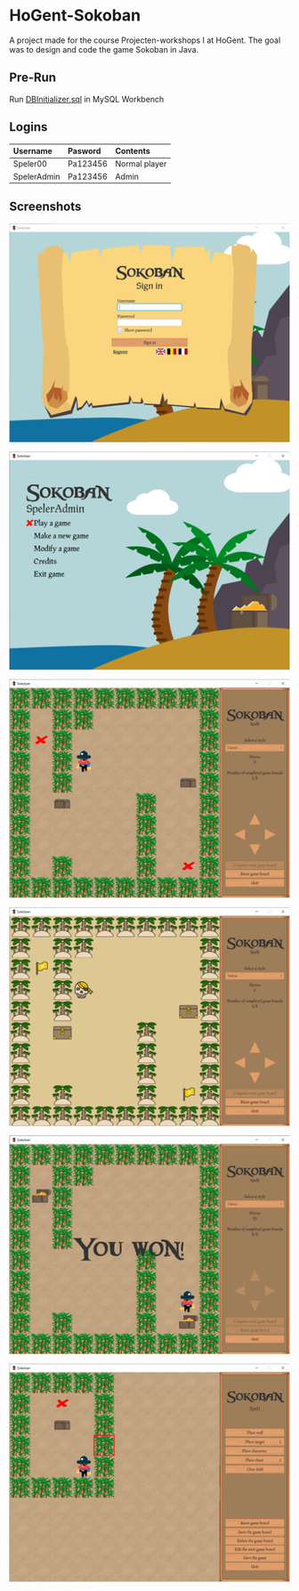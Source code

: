 # HoGent-Sokoban

A project made for the course Projecten-workshops I at HoGent. The goal was to design and code the game Sokoban in Java.

## Pre-Run

Run [DBInitializer.sql](sql/DBInitializer.sql) in MySQL Workbench

## Logins

| Username    | Pasword  | Contents      |
| :---------- | :------- | :------------ |
| Speler00    | Pa123456 | Normal player |
| SpelerAdmin | Pa123456 | Admin         |

## Screenshots

![Login](images/Login.png)

![Home](images/Home.png)

![Game clasic style](images/GameClassic.png)

![Game yellow style](images/GameYellow.png)

![Game won](images/GameWon.png)

![Edit game](images/Edit.png)
